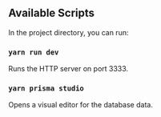 ## Available Scripts

In the project directory, you can run:

### `yarn run dev`

Runs the HTTP server on port 3333.

### `yarn prisma studio`

Opens a visual editor for the database data.
